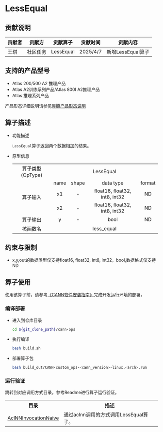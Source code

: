 # LessEqual
## 贡献说明
| 贡献者 | 贡献方  | 贡献算子      | 贡献时间     | 贡献内容          |
|-----|------|-----------|----------|---------------|
| 王琪  | 社区任务 | LessEqual | 2025/4/7 | 新增LessEqual算子 |

## 支持的产品型号
- Atlas 200/500 A2 推理产品
- Atlas A2训练系列产品/Atlas 800I A2推理产品
- Atlas 推理系列产品

产品形态详细说明请参见[昇腾产品形态说明](http://www.hiascend.com/document/redirect/CannCommunityProductForm)

## 算子描述
- 功能描述

  `LessEqual`算子返回两个数据相加的结果。

- 原型信息

  <table>
    <tr><td rowspan="1" align="center">算子类型(OpType)</td><td colspan="4" align="center">LessEqual</td></tr>
    </tr>
    <tr><td rowspan="3" align="center">算子输入</td><td align="center">name</td><td align="center">shape</td><td align="center">data type</td><td align="center">format</td></tr>
    <tr><td align="center">x1</td><td align="center">-</td><td align="center">float16, float32, int8, int32</td><td align="center">ND</td></tr>
    <tr><td align="center">x2</td><td align="center">-</td><td align="center">float16, float32, int8, int32</td><td align="center">ND</td></tr>
    </tr>
    </tr>
    <tr><td rowspan="1" align="center">算子输出</td><td align="center">y</td><td align="center">-</td><td align="center">bool</td><td align="center">ND</td></tr>
    </tr>
    <tr><td rowspan="1" align="center">核函数名</td><td colspan="4" align="center">less_equal</td></tr>
  </table>

## 约束与限制

- x,y,out的数据类型仅支持float16, float32, int8, int32，bool,数据格式仅支持ND

## 算子使用
使用该算子前，请参考[《CANN软件安装指南》](https://hiascend.com/document/redirect/CannCommunityInstSoftware)完成开发运行环境的部署。

### 编译部署
  - 进入到仓库目录

    ```bash
    cd ${git_clone_path}/cann-ops
    ```

  - 执行编译

    ```bash
    bash build.sh
    ```

  - 部署算子包

    ```bash
    bash build_out/CANN-custom_ops-<cann_version>-linux.<arch>.run
    ```
### 运行验证
跳转到对应调用方式目录，参考Readme进行算子运行验证。

<table>
    <th>目录</th><th>描述</th>
    <tr>
        <td><a href="./examples/AclNNInvocationNaive"> AclNNInvocationNaive</td><td>通过aclnn调用的方式调用LessEqual算子。</td>
    </tr>
</table>
